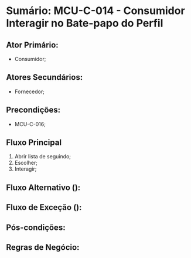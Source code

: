 # Sumário: MCU-C-014 - Consumidor Interagir no Bate-papo do Perfil
## Ator Primário: 
 - Consumidor; 
## Atores Secundários:
 - Fornecedor; 
## Precondições:
 - MCU-C-016;
## Fluxo Principal
1.  Abrir lista de seguindo;
2.  Escolher; 
3.  Interagir;
##  Fluxo Alternativo ():
##  Fluxo de Exceção ():
##  Pós-condições: 
##  Regras de Negócio: 
